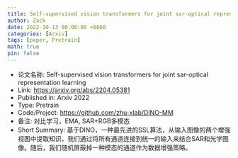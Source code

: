 ```yaml
---
title: Self-supervised vision transformers for joint sar-optical representation learning
author: Zack
date: 2022-10-13 00:00:00 +0800
categories: [Arxiv]
tags: [paper, Pretrain]
math: true
pin: false
---
```

- 论文名称: Self-supervised vision transformers for joint sar-optical representation learning
- Link: https://arxiv.org/abs/2204.05381
- Published in: Arxiv 2022
- Type: Pretrain
- Code/Project: https://github.com/zhu-xlab/DINO-MM
- 备注: 对比学习，EMA, SAR+RGB多模态
- Short Summary: 基于DINO，一种最先进的SSL算法，从输入图像的两个增强视图中提取知识，我们通过将所有通道连接到统一的输入来结合SAR和光学图像。随后，我们随机屏蔽掉一种模态的通道作为数据增强策略。
